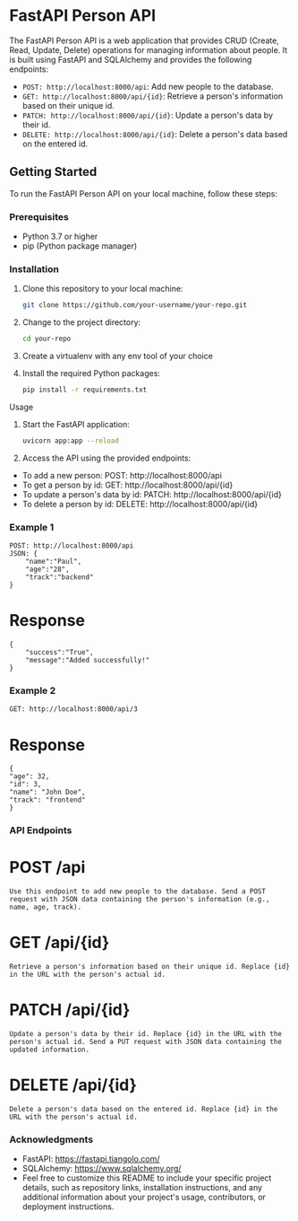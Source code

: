# FastAPI Person API

The FastAPI Person API is a web application that provides CRUD (Create, Read, Update, Delete) operations for managing information about people. It is built using FastAPI and SQLAlchemy and provides the following endpoints:

- `POST: http://localhost:8000/api`: Add new people to the database.
- `GET: http://localhost:8000/api/{id}`: Retrieve a person's information based on their unique id.
- `PATCH: http://localhost:8000/api/{id}`: Update a person's data by their id.
- `DELETE: http://localhost:8000/api/{id}`: Delete a person's data based on the entered id.

## Getting Started

To run the FastAPI Person API on your local machine, follow these steps:

### Prerequisites

- Python 3.7 or higher
- pip (Python package manager)

### Installation

1. Clone this repository to your local machine:

   ```bash
   git clone https://github.com/your-username/your-repo.git


2. Change to the project directory:

    ```bash
    cd your-repo

3. Create a virtualenv with any env tool of your choice

4. Install the required Python packages:
    ```bash
    pip install -r requirements.txt


Usage
1. Start the FastAPI application:
    ```bash
    uvicorn app:app --reload

2. Access the API using the provided endpoints:

- To add a new person: POST: http://localhost:8000/api
- To get a person by id: GET: http://localhost:8000/api/{id}
- To update a person's data by id: PATCH: http://localhost:8000/api/{id}
- To delete a person by id: DELETE: http://localhost:8000/api/{id}

### Example 1
    POST: http://localhost:8000/api 
    JSON: {
        "name":"Paul",
        "age":"28",
        "track":"backend"
    }
# Response 
    {
        "success":"True",
        "message":"Added successfully!"
    }

### Example 2
    GET: http://localhost:8000/api/3

# Response
    {
    "age": 32,
    "id": 3,
    "name": "John Doe",
    "track": "frontend"
    }


### API Endpoints

# POST /api
    Use this endpoint to add new people to the database. Send a POST request with JSON data containing the person's information (e.g., name, age, track).


# GET /api/{id}
    Retrieve a person's information based on their unique id. Replace {id} in the URL with the person's actual id.

# PATCH /api/{id}
    Update a person's data by their id. Replace {id} in the URL with the person's actual id. Send a PUT request with JSON data containing the updated information.

# DELETE /api/{id}
    Delete a person's data based on the entered id. Replace {id} in the URL with the person's actual id.

### Acknowledgments
- FastAPI: https://fastapi.tiangolo.com/
- SQLAlchemy: https://www.sqlalchemy.org/
- Feel free to customize this README to include your specific project details, such as repository links, installation instructions, and any additional information about your project's usage, contributors, or deployment instructions.